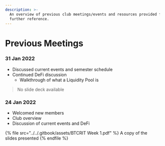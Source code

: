 ```yaml
---
description: >-
  An overview of previous club meetings/events and resources provided for
  further reference.
---
```


# Previous Meetings

### 31 Jan 2022

* Discussed current events and semester schedule
* Continued DeFi discussion
  * Walkthrough of what a Liquidity Pool is&#x20;

> No slide deck available

### 24 Jan 2022

* Welcomed new members
* Club overview
* Discussion of current events and DeFi

{% file src="../../.gitbook/assets/BTCRIT Week 1.pdf" %}
A copy of the slides presented
{% endfile %}
